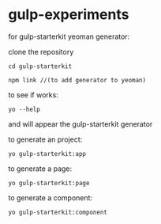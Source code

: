 # gulp-experiments

for gulp-starterkit yeoman generator:

clone the repository

```
cd gulp-starterkit
```

```
npm link //(to add generator to yeoman)
```

to see if works:

```
yo --help
```

and will appear the gulp-starterkit generator

to generate an project:

```
yo gulp-starterkit:app
```

to generate a page:

```
yo gulp-starterkit:page
```

to generate a component:

```
yo gulp-starterkit:component
```

